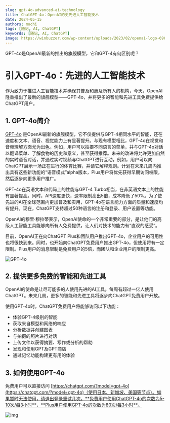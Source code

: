 ```yaml
---
slug: gpt-4o-advanced-ai-technology
title: ChatGPT-4o：OpenAI的更先进人工智能技术
date: 2024-05-15
authors: mochi
tags: [随记, AI, ChatGPT]
keywords: [随记, AI, ChatGPT]
image: https://winbuzzer.com/wp-content/uploads/2023/02/openai-logo-696x392.png.webp
---
```

GPT-4o是OpenAI最新的推出的旗舰模型，它和GPT-4有何区别呢？

<!-- truncate -->

# 引入GPT-4o：先进的人工智能技术

作为致力于推进人工智能技术并确保其普及和惠及所有人的机构，今天，OpenAI隆重推出了最新的旗舰模型——GPT-4o，并将更多的智能和先进工具免费提供给ChatGPT用户。

## 1. GPT-4o简介

[GPT-4o](https://openai.com/index/hello-gpt-4o/) 是OpenAI最新的旗舰模型，它不仅提供与GPT-4相同水平的智能，还在速度和文本、语音、视觉能力上有显著提升。与现有模型相比，GPT-4o在视觉和音频理解方面尤为出色。例如，用户可以拍摄不同语言的菜单，并与GPT-4o对话以翻译菜单、了解食物的历史和意义，甚至获得推荐。未来的改进将允许更加自然的实时语音对话，并通过实时视频与ChatGPT进行互动，例如，用户可以向ChatGPT展示一场正在进行的体育比赛，并请它解释规则。计划在未来几周内推出具有这些新功能的“语音模式”alpha版本，Plus用户将优先获得早期访问权限，然后逐步向更多用户推广。

GPT-4o在英语文本和代码上的性能与GPT-4 Turbo相当，在非英语文本上的性能有显著提高。同时，API速度更快，速率限制高出5倍，成本降低了50%。为了使先进的AI在全球范围内更加普及和实用，GPT-4o在语言能力方面的质量和速度均有提升。现在，ChatGPT支持超过50种语言的注册和登录、用户设置等功能。

OpenAI的穆里·穆拉蒂表示，OpenAI使命的一个非常重要的部分，是让他们的高级人工智能工具能够向所有人免费提供，让人们对技术的能力有“直观的感受”。

目前，OpenAI正在向ChatGPT Plus和团队用户推出GPT-4o，企业用户的可用性也将很快到来。同时，也开始向ChatGPT免费用户推出GPT-4o，但使用将有一定限制。Plus用户的消息限制是免费用户的5倍，而团队和企业用户的限制更高。

![GPT-4o](https://img2.imgtp.com/2024/05/23/h9hHzoTh.jpg)

## 2. 提供更多免费的智能和先进工具

OpenAI的使命是让尽可能多的人使用先进的AI工具。每周有超过一亿人使用ChatGPT。未来几周，更多的智能和先进工具将逐步向ChatGPT免费用户开放。

使用GPT-4o时，ChatGPT免费用户将能够访问以下功能：

- 体验GPT-4级别的智能
- 获取来自模型和网络的响应
- 分析数据并创建图表
- 与拍摄的照片进行对话
- 上传文件以获得摘要、写作或分析的帮助
- 发现和使用GPT及GPT商店
- 通过记忆功能构建更有用的体验

## 3. 如何使用GPT-4o

免费用户可以直接访问 [https://chatgpt.com/?model=gpt-4o](https://chatgpt.com/?model=gpt-4o)（使用日本、新加坡、美国等节点）。如果暂时无法使用，请退出登录重试几次。**免费用户使用ChatGPT-4o的次数为5-10次/每3小时**，**Plus用户使用GPT-4o的次数为80次/每3小时**。

![img](https://img2.imgtp.com/2024/05/18/LyORI4Wo.jpg)
